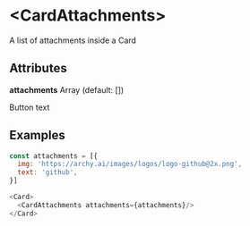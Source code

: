 # &lt;CardAttachments&gt;

A list of attachments inside a Card

## Attributes

**attachments** Array<Object> \(default: []\)

Button text

## Examples

```js
const attachments = [{
  img: 'https://archy.ai/images/logos/logo-github@2x.png',
  text: 'github',
}]

<Card>
  <CardAttachments attachments={attachments}/>
</Card>
```
